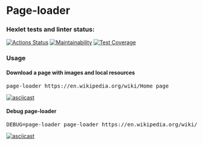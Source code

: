 # Page-loader

### Hexlet tests and linter status:

[![Actions Status](https://github.com/denbon05/backend-project-lvl3/workflows/hexlet-check/badge.svg)](https://github.com/denbon05/backend-project-lvl3/actions)
[![Maintainability](https://api.codeclimate.com/v1/badges/35968fad3df339d478a4/maintainability)](https://codeclimate.com/github/denbon05/backend-project-lvl3/maintainability)
[![Test Coverage](https://api.codeclimate.com/v1/badges/35968fad3df339d478a4/test_coverage)](https://codeclimate.com/github/denbon05/backend-project-lvl3/test_coverage)

### Usage

#### Download a page with images and local resources

<pre>page-loader https://en.wikipedia.org/wiki/Home_page</pre>

[![asciicast](https://asciinema.org/a/387242.svg)](https://asciinema.org/a/387242)

#### Debug page-loader

<pre>DEBUG=page-loader page-loader https://en.wikipedia.org/wiki/Home_page</pre>

[![asciicast](https://asciinema.org/a/387835.svg)](https://asciinema.org/a/387835)
